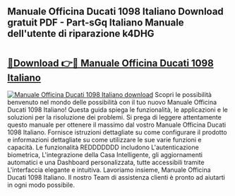 ## Manuale Officina Ducati 1098 Italiano Download gratuit PDF - Part-sGq Italiano Manuale dell'utente di riparazione k4DHG

# <h2><a href="http://dfaqu0.blite.top/?on=Manuale+Officina+Ducati+1098+Italiano">🔗Download 👉🔴 Manuale Officina Ducati 1098 Italiano</a></h2>

[![Manuale Officina Ducati 1098 Italiano download](https://i.imgur.com/lujVjoI.png)](http://dfaqu0.blite.top/?on=Manuale+Officina+Ducati+1098+Italiano)
Scopri le possibilità benvenuto nel mondo delle possibilità con il tuo nuovo Manuale Officina Ducati 1098 Italiano! Questa guida spiega le funzionalità, le applicazioni e le soluzioni per la risoluzione dei problemi. Si prega di leggere attentamente questo manuale per ottenere il massimo dal vostro Manuale Officina Ducati 1098 Italiano. Fornisce istruzioni dettagliate su come configurare il prodotto e informazioni dettagliate su come utilizzare le sue varie funzioni e capacità. Le funzionalità REDDDDDDD includono L'autenticazione biometrica, L'integrazione della Casa Intelligente, gli aggiornamenti automatici e una Dashboard personalizzata, tutte accessibili tramite L'interfaccia elegante e intuitiva. Lavoriamo insieme, Manuale Officina Ducati 1098 Italiano. Il nostro Team di assistenza clienti è pronto ad aiutarti in ogni modo possibile.
